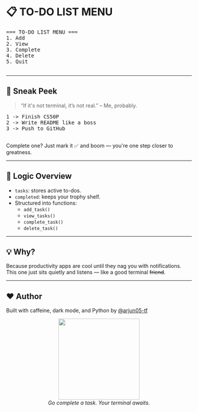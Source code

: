   <h1>📋 TO-DO LIST MENU</h1>
  <pre>
=== TO-DO LIST MENU ===
1. Add
2. View
3. Complete
4. Delete
5. Quit
  </pre>

  <hr>

  <h2>📸 Sneak Peek</h2>
  <blockquote>“If it's not terminal, it’s not real.” – Me, probably.</blockquote>
  <pre>
1 -> Finish CS50P
2 -> Write README like a boss
3 -> Push to GitHub
  </pre>
  <p>Complete one? Just mark it ✅ and boom — you're one step closer to greatness.</p>

  <hr>

  <h2>🧠 Logic Overview</h2>
  <ul>
    <li><code>tasks</code>: stores active to-dos.</li>
    <li><code>completed</code>: keeps your trophy shelf.</li>
    <li>Structured into functions:
      <ul>
        <li><code>add_task()</code></li>
        <li><code>view_tasks()</code></li>
        <li><code>complete_task()</code></li>
        <li><code>delete_task()</code></li>
      </ul>
    </li>
  </ul>

  <hr>

  <h2>💡 Why?</h2>
  <p>Because productivity apps are cool until they nag you with notifications.<br>
  This one just sits quietly and listens — like a good terminal <s>friend</s>.</p>

  <hr>

  <h2>❤️ Author</h2>
  <p>Built with caffeine, dark mode, and Python by <a href="https://github.com/arjun05-tf" target="_blank">@arjun05-tf</a></p>

  <p style="text-align: center;">
    <img src="https://media.tenor.com/QkBOcqjpksIAAAAM/patrick-star-to-do-list.gif" width="220px"><br>
    <em>Go complete a task. Your terminal awaits.</em>
  </p>

</body>
</html>
